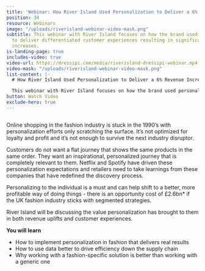```yaml
---
title: 'Webinar: How River Island Used Personalization to Deliver a 6% Revenue Increase'
position: 34
resource: Webinars
image: "/uploads/riverisland-webinar-video-mask.png"
subtitle: This webinar with River Island focuses on how the brand used personalization
  to deliver differentiated customer experiences resulting in significant  revenue
  increases.
is-landing-page: true
includes-video: true
video-url: https://dressipi.com/media/riverisland-dressipi-webinar.mp4
video-mask: "/uploads/riverisland-webinar-video-mask.png"
list-content: |-
  # How River Island Used Personalization to Deliver a 6% Revenue Increase

  This webinar with River Island focuses on how the brand used personalization to deliver differentiated customer experiences resulting in significant revenue increases.
button: Watch Video
exclude-hero: true
---
```


<h1 style="font-size:0px;font-color:white;padding:0;margin:0;line-height:0">Webinar: How River Island Used Personalization to Deliver a 6% Revenue </h1>

Online shopping in the fashion industry is stuck in the 1990’s with personalization efforts only scratching the surface. It’s not optimized for loyalty and profit and it’s not enough to survive the next industry disruptor.

Customers do not want a flat journey that shows the same products in the same order. They want an inspirational, personalized journey that is completely relevant to them. Netflix and Spotify have driven these personalization expectations and retailers need to take learnings from these companies that have redefined the discovery process. 

Personalizing to the individual is a must and can help shift to a better, more profitable way of doing things - there is an opportunity cost of £2.6bn* if the UK fashion industry sticks with segmented strategies.

River Island will be discussing the value personalization has brought to them in both revenue uplifts and customer experiences.

<p style="font-weight: bold; width: 100%">You will learn</p>

- How to implement personalization in fashion that delivers real results
- How to use data better to drive efficiency down the supply chain
- Why working with a fashion-specific solution is better than working with a generic one
